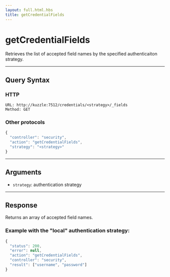 ```yaml
---
layout: full.html.hbs
title: getCredentialFields
---
```


# getCredentialFields

<SinceBadge version="1.0.0" />

Retrieves the list of accepted field names by the specified authenticaiton strategy.

---

## Query Syntax

### HTTP

```http
URL: http://kuzzle:7512/credentials/<strategy>/_fields
Method: GET
```

### Other protocols

```js
{
  "controller": "security",
  "action": "getCredentialFields",
  "strategy": "<strategy>"
}
```

---

## Arguments

- `strategy`: authentication strategy

---

## Response

Returns an array of accepted field names.

### Example with the "local" authentication strategy:

```javascript
{
  "status": 200,
  "error": null,
  "action": "getCredentialFields",
  "controller": "security",
  "result": ["username", "password"]
}
```
